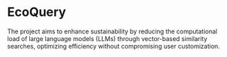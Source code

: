 # EcoQuery
The project aims to enhance sustainability by reducing the computational load of large language models (LLMs) through vector-based similarity searches, optimizing efficiency without compromising user customization.
